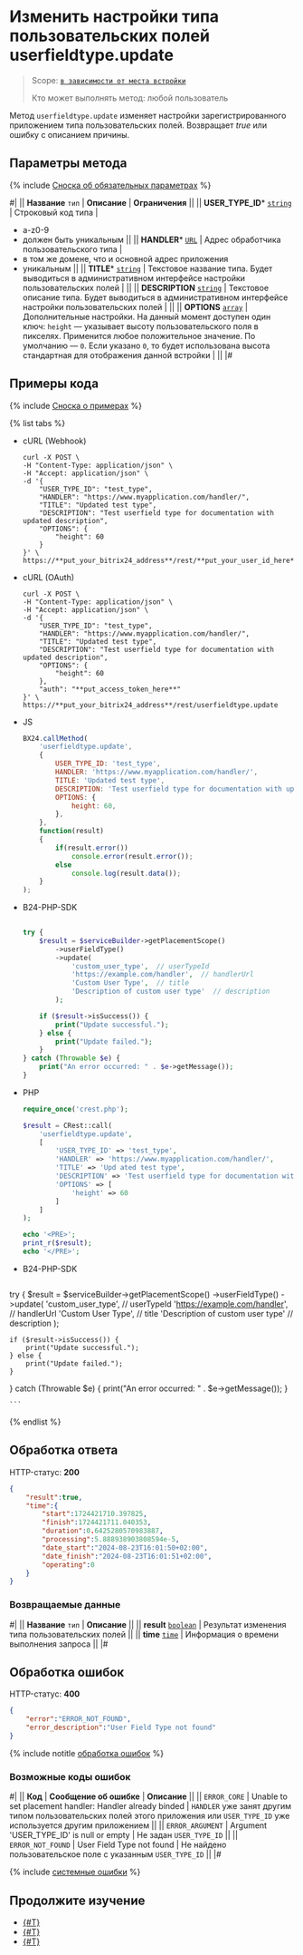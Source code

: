 # Изменить настройки типа пользовательских полей userfieldtype.update

> Scope: [`в зависимости от места встройки`](../../scopes/permissions.md)
>
> Кто может выполнять метод: любой пользователь

Метод `userfieldtype.update` изменяет настройки зарегистрированного приложением типа пользовательских полей. Возвращает _true_ или ошибку с описанием причины.

## Параметры метода

{% include [Сноска об обязательных параметрах](../../../_includes/required.md) %}

#|
|| **Название**
`тип` | **Описание** | **Ограничения** ||
|| **USER_TYPE_ID***
[`string`](../../data-types.md) | Строковый код типа | 
- a-z0-9
- должен быть уникальным ||
|| **HANDLER***
[`URL`](../../data-types.md) | Адрес обработчика пользовательского типа | 
- в том же домене, что и основной адрес приложения
- уникальным ||
|| **TITLE***
[`string`](../../data-types.md) | Текстовое название типа. Будет выводиться в административном интерфейсе настройки пользовательских полей | ||
|| **DESCRIPTION**
[`string`](../../data-types.md) | Текстовое описание типа. Будет выводиться в административном интерфейсе настройки пользовательских полей | ||
|| **OPTIONS**
[`array`](../../data-types.md) | Дополнительные настройки. На данный момент доступен один ключ: `height` — указывает высоту пользовательского поля в пикселях. Применится любое положительное значение.
По умолчанию — `0`. Если указано `0`, то будет использована высота стандартная для отображения данной встройки | ||
|#

## Примеры кода

{% include [Сноска о примерах](../../../_includes/examples.md) %}

{% list tabs %}

- cURL (Webhook)

    ```curl
    curl -X POST \
    -H "Content-Type: application/json" \
    -H "Accept: application/json" \
    -d '{
        "USER_TYPE_ID": "test_type",
        "HANDLER": "https://www.myapplication.com/handler/",
        "TITLE": "Updated test type",
        "DESCRIPTION": "Test userfield type for documentation with updated description",
        "OPTIONS": {
            "height": 60
        }
    }' \
    https://**put_your_bitrix24_address**/rest/**put_your_user_id_here**/**put_your_webbhook_here**/userfieldtype.update
    ```

- cURL (OAuth)

    ```curl
    curl -X POST \
    -H "Content-Type: application/json" \
    -H "Accept: application/json" \
    -d '{
        "USER_TYPE_ID": "test_type",
        "HANDLER": "https://www.myapplication.com/handler/",
        "TITLE": "Updated test type",
        "DESCRIPTION": "Test userfield type for documentation with updated description",
        "OPTIONS": {
            "height": 60
        },
        "auth": "**put_access_token_here**"
    }' \
    https://**put_your_bitrix24_address**/rest/userfieldtype.update
    ```

- JS

    ```js
    BX24.callMethod(
        'userfieldtype.update',
        {
            USER_TYPE_ID: 'test_type',
            HANDLER: 'https://www.myapplication.com/handler/',
            TITLE: 'Updated test type',
            DESCRIPTION: 'Test userfield type for documentation with updated description',
            OPTIONS: {
                height: 60,
            },
        },
        function(result)
        {
            if(result.error())
                console.error(result.error());
            else
                console.log(result.data());
        }
    );
    ```


- B24-PHP-SDK

    ```php
        
    try {
        $result = $serviceBuilder->getPlacementScope()
            ->userFieldType()
            ->update(
                'custom_user_type',  // userTypeId
                'https://example.com/handler',  // handlerUrl
                'Custom User Type',  // title
                'Description of custom user type'  // description
            );
    
        if ($result->isSuccess()) {
            print("Update successful.");
        } else {
            print("Update failed.");
        }
    } catch (Throwable $e) {
        print("An error occurred: " . $e->getMessage());
    }
    
    ```

- PHP

    ```php
    require_once('crest.php');

    $result = CRest::call(
        'userfieldtype.update',
        [
            'USER_TYPE_ID' => 'test_type',
            'HANDLER' => 'https://www.myapplication.com/handler/',
            'TITLE' => 'Upd ated test type',
            'DESCRIPTION' => 'Test userfield type for documentation with updated description',
            'OPTIONS' => [
                'height' => 60
            ]
        ]
    );

    echo '<PRE>';
    print_r($result);
    echo '</PRE>';
    ```

- B24-PHP-SDK

    ```php
    
try {
    $result = $serviceBuilder->getPlacementScope()
        ->userFieldType()
        ->update(
            'custom_user_type',  // userTypeId
            'https://example.com/handler',  // handlerUrl
            'Custom User Type',  // title
            'Description of custom user type'  // description
        );

    if ($result->isSuccess()) {
        print("Update successful.");
    } else {
        print("Update failed.");
    }
} catch (Throwable $e) {
    print("An error occurred: " . $e->getMessage());
}

    ```
{% endlist %}

## Обработка ответа

HTTP-статус: **200**

```json
{
    "result":true,
    "time":{
        "start":1724421710.397825,
        "finish":1724421711.040353,
        "duration":0.6425280570983887,
        "processing":5.888938903808594e-5,
        "date_start":"2024-08-23T16:01:50+02:00",
        "date_finish":"2024-08-23T16:01:51+02:00",
        "operating":0
    }
}
```

### Возвращаемые данные

#|
|| **Название**
`тип` | **Описание** ||
|| **result**
[`boolean`](../../data-types.md) | Результат изменения типа пользовательских полей ||
|| **time**
[`time`](../../data-types.md) | Информация о времени выполнения запроса ||
|#

## Обработка ошибок

HTTP-статус: **400**

```json
{
    "error":"ERROR_NOT_FOUND",
    "error_description":"User Field Type not found"
}
```

{% include notitle [обработка ошибок](../../../_includes/error-info.md) %} 

### Возможные коды ошибок

#|
|| **Код** | **Cообщение об ошибке** | **Описание** ||
|| `ERROR_CORE` | Unable to set placement handler: Handler already binded | `HANDLER` уже занят другим типом пользовательских полей этого приложения или `USER_TYPE_ID` уже используется другим приложением ||
|| `ERROR_ARGUMENT` | Argument 'USER_TYPE_ID' is null or empty | Не задан `USER_TYPE_ID` ||
|| `ERROR_NOT_FOUND` | User Field Type not found | Не найдено пользовательское поле с указанным `USER_TYPE_ID` ||
|#

{% include [системные ошибки](../../../_includes/system-errors.md) %}

## Продолжите изучение

- [{#T}](./userfieldtype-add.md)
- [{#T}](./userfieldtype-list.md)
- [{#T}](./userfieldtype-delete.md)